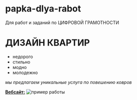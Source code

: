 # papka-dlya-rabot
Для работ и заданий по ЦИФРОВОЙ ГРАМОТНОСТИ
# ДИЗАЙН КВАРТИР

* недорого
* стильно
* модно
* молодежно

*мы предлагаем уникальные услуга по повешению ковров*

[**Вебсайт:**](https://thequestion.ru/questions/160120/dlya-chego-veshali-kovry-na-stenu-v-sssr)
![пример работы](https://i2.wp.com/gubdaily.ru/wp-content/uploads/2017/08/0191302001473242011.jpg?w=1200&ssl=1)
